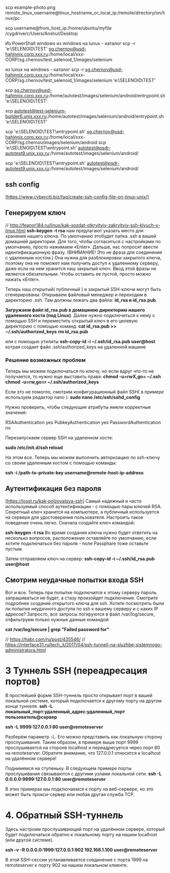 scp example-photo.png remote_linux_username@linux_hostname_or_local_ip:/remote/directory/on/linux/pc

scp username@from_host_ip:/home/ubuntu/myfile /cygdrive/c/Users/Anshul/Desktop

Из PowerShall windows
из windows на lunux - каталог
scp -r 'e:\SELENOID\TEST' sg.chernov@usd-hahinnix.corp.xxx.ru:/home/local/xxx-CORP/sg.chernov/test_selenoid_1/images/selenium


из lunux на windows - каталог
scp -r sg.chernov@usd-hahinnix.corp.xxx.ru:/home/local/xxx-CORP/sg.chernov/test_selenoid_1/images/selenium 'e:\SELENOID\TEST'

scp  sg.chernov@usd-hahinnix.corp.xxx.ru:/home/autotest/images/selenium/android/entrypoint.sh 'e:\SELENOID\TEST'

scp  autotest@test-selenium-builder6.unix.xxx.ru:/home/autotest/images/selenium/android/entrypoint.sh 'e:\SELENOID\TEST'

scp 'e:\SELENOID\TEST\entrypoint.sh' sg.chernov@usd-hahinnix.corp.xxx.ru:/home/local/xxx-CORP/sg.chernov/images/selenium/android
scp 'e:\SELENOID\TEST\entrypoint.sh' autotest@psdr-autotest9.unix.xxx.ru:/home/autotest/images/selenium/android/


scp 'e:\SELENOID\TEST\entrypoint.sh' autotest@psdr-autotest9.unix.xxx.ru:/home/autotest/images/selenium/android/

## ssh config
[https://www.cyberciti.biz/faq/create-ssh-config-file-on-linux-unix/]

## Генерируем ключ
// http://feanor184.ru/linux/kak-sozdat-otkryityiy-zakryityiy-ssh-klyuch-v-linux.html
__ssh-keygen -t rsa__
нам предлагают указать место для хранения нашего ключа. По умолчанию этобудет папка .ssh в вашей домашней директории. Для того, чтобы согласиться с настройками по умолчанию, просто нажимаем «Enter».
Дальше, нас попросят ввести идентификационную фразу. (ВНИМАНИЕ! Это не фраза для соединения с удаленным хостом.) Она нужна для разблокировки закрытого ключа, поэтому она не поможет нам получить доступ к удаленному серверу, даже если на нем хранится наш закрытый ключ. Ввод этой фразы не является обязательным. Чтобы оставить ее пустой, просто можно нажать «Enter».

Теперь наш открытый( публичный ) и закрытый SSH-ключи могут быть сгенерированы. Открываем файловый менеджер и переходим в директорию .ssh. Там должны лежать два файла: __id_rsa и id_rsa.pub__.

__Загружаем файл id_rsa.pub в домашнюю директорию нашего удаленного хоста (под Linux)__. Далее нужно подключиться к нему с помощью SSH и переместить открытый ключ в его целевую директорию с помощью команд:
__cat id_rsa.pub >> ~/.ssh/authorized_keys__
__rm id_rsa.pub__

или с помощью утилиты 
__ssh-copy-id -i ~/.ssh/id_rsa.pub user@host__
котрая создает файл .ssh/authorized_keys на удаленной машине

### Решение возможных проблем
Теперь мы можем подключаться по ключу, но если вдруг что-то не получается, то нужно еще выставить права:
__chmod -u=rwX,go= ~/.ssh__
__chmod -u=rw,go=r ~/.ssh/authorized_keys__

Если это не помогло, смотрим конфигурационный файл SSH( в примере используем редактор nano ):
__sudo nano /etc/ssh/sshd_config__

Нужно проверить, чтобы следующие атрибуты имели корректные значения:

RSAAuthentication yes
PubkeyAuthentication yes 
PasswordAuthentication no

Перезапускаем сервер SSH на удаленном хосте:

__sudo /etc/init.d/ssh reload__

На этом все. Теперь мы можем выполнить авторизацию по ssh-ключу со своим удаленным хостом с помощью команды:

__ssh -i /path-to-private-key username@remote-host-ip-address__

## Аутентификация без пароля
[https://losst.ru/kak-polzovatsya-ssh]
Самый надежный и часто используемый способ аутентификации - с помощью пары ключей RSA. Секретный ключ хранится на компьютере, а публичный используется на сервере для удостоверения пользователя.
Настроить такое поведение очень легко. Сначала создайте ключ командой:

__ssh-keygen -t rsa__
Во время создания ключа нужно будет ответить на несколько вопросов, расположение оставляйте по умолчанию, если хотите подключаться без пароля - поле Passphare тоже оставьте пустым.

Затем отправляем ключ на сервер:
__ssh-copy-id -i ~/.ssh/id_rsa.pub user@host__

## Смотрим неудачные попытки входа SSH

Вот и все. Теперь при попытке подключится к этому серверу пароль запрашиваться не будет, а стазу произойдет подключение. Смотрите подробнее создание открытого ключа для ssh.
Хотите посмотреть были ли попытки неудачного доступа по ssh к вашему серверу и с каких IP адресов? Запросто, все запросы логируются в файл /var/log/secure, отфильтруем только нужные данные командой:

__cat /var/log/secure | grep "Failed password for"__

// https://habr.com/ru/post/435546/
// https://interface31.ru/tech_it/2017/04/ssh-tunneli-na-sluzhbe-sistemnogo-administratora.html
# 3 Туннель SSH (переадресация портов)
В простейшей форме SSH-туннель просто открывает порт в вашей локальной системе, который подключается к другому порту на другом конце туннеля.
__ssh -L локальный_порт:удаленный_адрес:удаленный_порт пользователь@сервер__

__ssh -L 9999:127.0.0.1:80 user@remoteserver__

Разберём параметр -L. Его можно представить как локальную сторону прослушивания. Таким образом, в примере выше порт 9999 прослушивается на стороне localhost и переадресуется через порт 80 на remoteserver. Обратите внимание, что 127.0.0.1 относится к localhost на удалённом сервере!

Поднимемся на ступеньку. В следующем примере порты прослушивания связываются с другими узлами локальной сети.
__ssh  -L 0.0.0.0:9999:127.0.0.1:80 user@remoteserver__

В этих примерах мы подключаемся к порту на веб-сервере, но это может быть прокси-сервер или любая другая служба TCP.


# 4. Обратный SSH-туннель
Здесь настроим прослушивающий порт на удалённом сервере, который будет подключаться обратно к локальному порту на нашем localhost (или другой системе).

__ssh -v -R 0.0.0.0:1999:127.0.0.1:902 192.168.1.100 user@remoteserver__


В этой SSH-сессии устанавливается соединение с порта 1999 на remoteserver к порту 902 на нашем локальном клиенте.